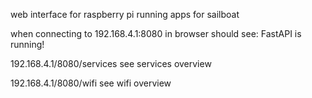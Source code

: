 web interface for raspberry pi running apps for sailboat

when connecting to 192.168.4.1:8080 in browser
should see: FastAPI is running!

192.168.4.1/8080/services
see services overview

192.168.4.1/8080/wifi
see wifi overview
